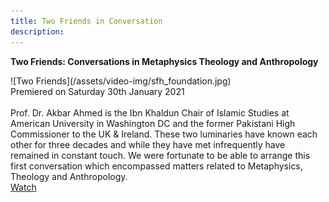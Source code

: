 ```yaml
---
title: Two Friends in Conversation
description:
---
```


<div markdown="1" class="card article sidebar center">

**Two Friends: Conversations in Metaphysics Theology and Anthropology**

<div markdown="2" class="article-image">
![Two Friends](/assets/video-img/sfh_foundation.jpg)
</div>

<div markdown="3" class="article-para">
Premiered on Saturday 30th January 2021<br/><br/>
Prof. Dr. Akbar Ahmed is the Ibn Khaldun Chair of Islamic Studies at American University in Washington DC and the former Pakistani High Commissioner to the UK & Ireland. These two luminaries have known each other for three decades and while they have met infrequently have remained in constant touch. We were fortunate to be able to arrange this first conversation which encompassed matters related to Metaphysics, Theology and Anthropology.
</div>

<div markdown="3" class="article-link">
<a href="https://www.youtube.com/watch?v=GRMRtyH4GW4" target="_blank" rel="noopener noreferrer">Watch</a>
</div>

</div>